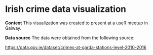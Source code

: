 # Irish crime data visualization

__Context__
This visualization was created to present at a useR meetup in Galway. 

__Data source__
The data were obtained from the following source:

https://data.gov.ie/dataset/crimes-at-garda-stations-level-2010-2016




